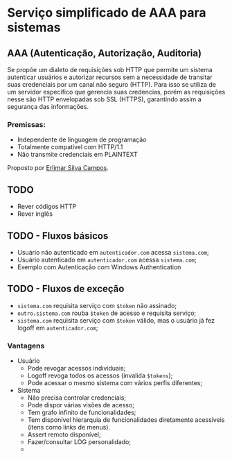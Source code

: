 Serviço simplificado de AAA para sistemas
=========================================

## AAA (Autenticação, Autorização, Auditoria)

Se propõe um dialeto de requisições sob HTTP que permite um sistema autenticar
usuários e autorizar recursos sem a necessidade de transitar suas credenciais
por um canal não seguro (HTTP). Para isso se utiliza de um servidor específico
que gerencia suas credencias, porém as requisições nesse são HTTP envelopadas
sob SSL (HTTPS), garantindo assim a segurança das informações.

### Premissas:

* Independente de linguagem de programação
* Totalmente compatível com HTTP/1.1
* Não transmite credenciais em PLAINTEXT


Proposto por [Erlimar Silva Campos][erlimar].

## TODO

* Rever códigos HTTP
* Rever inglês

## TODO - Fluxos básicos

* Usuário não autenticado em `autenticador.com` acessa `sistema.com`;
* Usuário autenticado em `autenticador.com` acessa `sistema.com`;
* Exemplo com Autenticação com Windows Authentication

## TODO - Fluxos de exceção

* `sistema.com` requisita serviço com `$token` não assinado;
* `outro.sistema.com` rouba `$token` de acesso e requisita serviço;
* `sistema.com` requisita serviço com `$token` válido, mas o usuário já fez
  logoff em `autenticador.com`;

### Vantagens

* Usuário
    * Pode revogar acessos individuais;
    * Logoff revoga todos os acessos (invalida `$tokens`);
    * Pode acessar o mesmo sistema com vários perfis diferentes;
* Sistema
    * Não precisa controlar credenciais;
    * Pode dispor várias visões de acesso;
    * Tem grafo infinito de funcionalidades;
    * Tem disponível hierarquia de funcionalidades diretamente acessíveis
      (itens como links de menus).
    * Assert remoto disponível;
    * Fazer/consultar LOG personalidado;
    *


[erlimar]:   http://erlimar.github.io
